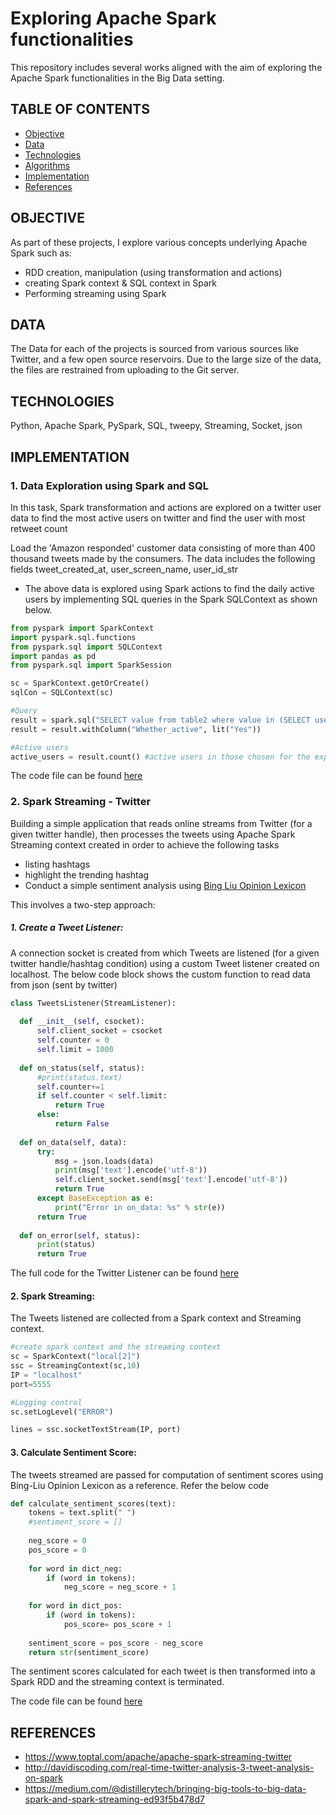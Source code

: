 # Exploring Apache Spark functionalities
This repository includes several works aligned with the aim of exploring the Apache Spark functionalities in the Big Data setting.


## TABLE OF CONTENTS
* [Objective](#objective)
* [Data](#data)
* [Technologies](#technologies)
* [Algorithms](#Algorithm)
* [Implementation](#implementation)
* [References](#references)

## OBJECTIVE
As part of these projects, I explore various concepts underlying Apache Spark such as: 

- RDD creation, manipulation (using transformation and actions)
- creating Spark context & SQL context in Spark
- Performing streaming using Spark

## DATA
The Data for each of the projects is sourced from various sources like Twitter, and a few open source reservoirs. Due to the large size of the data, the files are restrained from uploading to the Git server. 

## TECHNOLOGIES
Python, Apache Spark, PySpark, SQL, tweepy, Streaming, Socket, json

## IMPLEMENTATION
### 1. Data Exploration using Spark and SQL
In this task, Spark transformation and actions are explored on a twitter user data to find the most active users on twitter and find the user with most retweet count

Load the 'Amazon responded' customer data consisting of more than 400 thousand tweets made by the consumers. The data includes the following fields tweet_created_at, user_screen_name, user_id_str

- The above data is explored using Spark actions to find the daily active users by implementing SQL queries in the Spark SQLContext as shown below.
``` python
from pyspark import SparkContext
import pyspark.sql.functions
from pyspark.sql import SQLContext
import pandas as pd
from pyspark.sql import SparkSession
```

```python
sc = SparkContext.getOrCreate()
sqlCon = SQLContext(sc)
```

```python
#Query
result = spark.sql("SELECT value from table2 where value in (SELECT user_id_str FROM table1)")
result = result.withColumn("Whether_active", lit("Yes"))

#Active users
active_users = result.count() #active users in those chosen for the experiment
```
The code file can be found [here](https://github.com/abhilashhn1993/tweet-streaming-with-spark/blob/main/Code/Match-active-users-twitter.ipynb)

### 2. Spark Streaming - Twitter
Building a simple application that reads online streams from Twitter (for a given twitter handle), then processes the tweets using Apache Spark Streaming context created in order to achieve the following tasks
  - listing hashtags
  - highlight the trending hashtag
  - Conduct a simple sentiment analysis using [Bing Liu Opinion Lexicon](https://www.cs.uic.edu/~liub/FBS/sentiment-analysis.html) 
 
This involves a two-step approach:
##### 1. Create a Tweet Listener:  
A connection socket is created from which Tweets are listened (for a given twitter handle/hashtag condition) using a custom Tweet listener created on localhost. The below code block shows the custom function to read data from json (sent by twitter)
  
  ```python
  class TweetsListener(StreamListener):
    
    def __init__(self, csocket):
        self.client_socket = csocket
        self.counter = 0
        self.limit = 1000
        
    def on_status(self, status):
        #print(status.text)
        self.counter+=1
        if self.counter < self.limit:
            return True
        else:
            return False
             
    def on_data(self, data):
        try:
            msg = json.loads(data)
            print(msg['text'].encode('utf-8'))
            self.client_socket.send(msg['text'].encode('utf-8'))
            return True
        except BaseException as e:
            print("Error in on_data: %s" % str(e))
        return True
    
    def on_error(self, status):
        print(status)
        return True
  ```
The full code for the Twitter Listener can be found [here](https://github.com/abhilashhn1993/tweet-streaming-with-spark/blob/main/Code/TweetListener.ipynb)
  
#### 2. Spark Streaming:
The Tweets listened are collected from a Spark context and Streaming context. 
```python
#create spark context and the streaming context
sc = SparkContext("local[2]")
ssc = StreamingContext(sc,10)
IP = "localhost"
port=5555

#Logging control
sc.setLogLevel("ERROR")

lines = ssc.socketTextStream(IP, port)
  ```
#### 3. Calculate Sentiment Score:
The tweets streamed are passed for computation of sentiment scores using Bing-Liu Opinion Lexicon as a reference. Refer the below code
```python
def calculate_sentiment_scores(text):
    tokens = text.split(" ")
    #sentiment_score = []
    
    neg_score = 0
    pos_score = 0
    
    for word in dict_neg:
        if (word in tokens):
            neg_score = neg_score + 1
    
    for word in dict_pos:
        if (word in tokens):
            pos_score= pos_score + 1
    
    sentiment_score = pos_score - neg_score
    return str(sentiment_score)
```
The sentiment scores calculated for each tweet is then transformed into a Spark RDD and the streaming context is terminated. 

The code file can be found [here](https://github.com/abhilashhn1993/tweet-streaming-with-spark/blob/main/Code/SparkStreamer.ipynb)

## REFERENCES
- https://www.toptal.com/apache/apache-spark-streaming-twitter
- http://davidiscoding.com/real-time-twitter-analysis-3-tweet-analysis-on-spark
- https://medium.com/@distillerytech/bringing-big-tools-to-big-data-spark-and-spark-streaming-ed93f5b478d7



